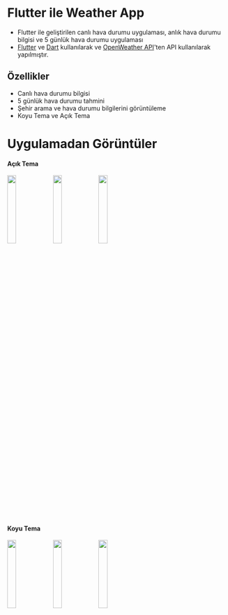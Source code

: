 # Flutter ile Weather App
 - Flutter ile geliştirilen canlı hava durumu uygulaması, anlık hava durumu bilgisi ve 5 günlük hava durumu uygulaması
 - [Flutter](https://flutter.dev/) ve [Dart](https://dart.dev/) kullanılarak ve [OpenWeather API](https://openweathermap.org/api)'ten API kullanılarak yapılmıştır.

## Özellikler
- Canlı hava durumu bilgisi
- 5 günlük hava durumu tahmini
- Şehir arama ve hava durumu bilgilerini görüntüleme
- Koyu Tema ve Açık Tema

# Uygulamadan Görüntüler
#### Açık Tema

<img src="https://github.com/Alpercnr/Flutter-ile-Weather-App/assets/144992311/e6944380-5b91-4e44-b153-ab73396db0ba" width="20%"></img> 
<img src="https://github.com/Alpercnr/Flutter-ile-Weather-App/assets/144992311/c0aa8644-9932-4a94-8b2e-3e0abcd847a7" width="20%"></img> 
<img src="https://github.com/Alpercnr/Flutter-ile-Weather-App/assets/144992311/ae925dcd-55cc-440f-b38b-8ce4f93889e9" width="20%"></img> 

#### Koyu Tema

<img src="https://github.com/Alpercnr/Flutter-ile-Weather-App/assets/144992311/5075b6cd-d209-421b-ad20-14e18933872c" width="20%"></img> 
<img src="https://github.com/Alpercnr/Flutter-ile-Weather-App/assets/144992311/847833fb-3017-4c3c-b0e7-419716761621" width="20%"></img> 
<img src="https://github.com/Alpercnr/Flutter-ile-Weather-App/assets/144992311/29fcdd43-59d9-4dae-8520-c1eb43b21139" width="20%"></img> 
